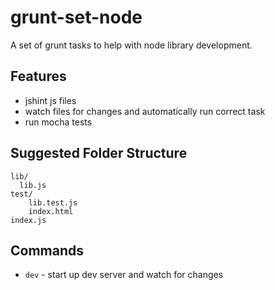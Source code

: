 # grunt-set-node

A set of grunt tasks to help with node library development.

## Features

* jshint js files
* watch files for changes and automatically run correct task
* run mocha tests

## Suggested Folder Structure

```
lib/
  lib.js
test/
	lib.test.js
	index.html
index.js
```

## Commands

* `dev` - start up dev server and watch for changes


